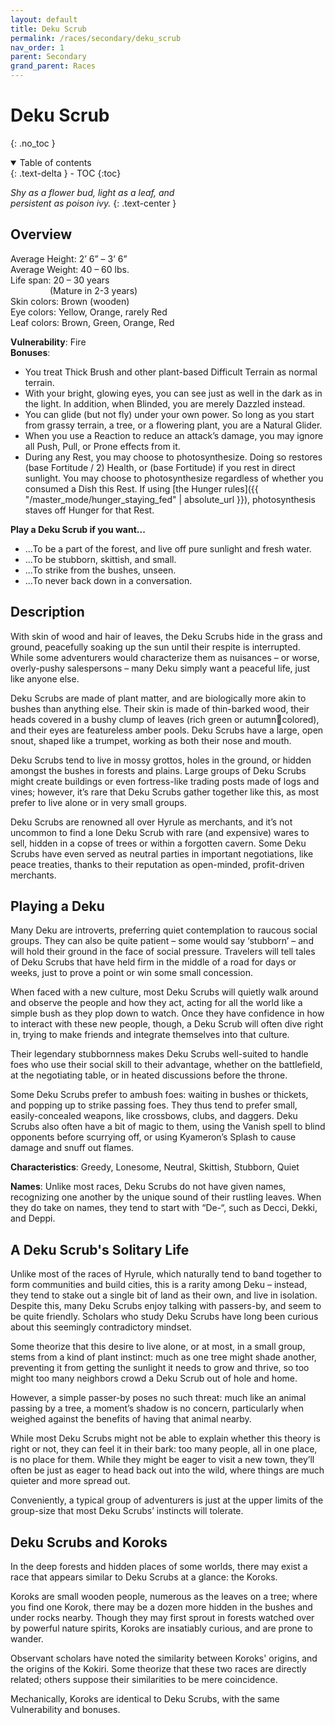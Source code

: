 ```yaml
---
layout: default
title: Deku Scrub
permalink: /races/secondary/deku_scrub
nav_order: 1
parent: Secondary
grand_parent: Races
---
```


# Deku Scrub
{: .no_toc }

<details open markdown="block">
  <summary>
    Table of contents
  </summary>
  {: .text-delta }
- TOC
{:toc}
</details>

*Shy as a flower bud, light as a leaf, and*  
*persistent as poison ivy.*
{: .text-center }

## Overview

Average Height: 2’ 6” – 3’ 6”  
Average Weight: 40 – 60 lbs.  
Life span: 20 – 30 years  
&nbsp;&nbsp;&nbsp;&nbsp;&nbsp;&nbsp;&nbsp;&nbsp;&nbsp;&nbsp;&nbsp;&nbsp;&nbsp;&nbsp;&nbsp;&nbsp;(Mature in 2-3 years)  
Skin colors: Brown (wooden)  
Eye colors: Yellow, Orange, rarely Red  
Leaf colors: Brown, Green, Orange, Red

**Vulnerability**: Fire  
**Bonuses**:
- You treat Thick Brush and other plant-based Difficult Terrain as normal terrain. 
- With your bright, glowing eyes, you can see just as well in the dark as in the light. In addition, when Blinded, you are merely Dazzled instead.
- You can glide (but not fly) under your own power. So long as you start from grassy terrain, a tree, or a flowering plant, you are a Natural Glider.
- When you use a Reaction to reduce an attack’s damage, you may ignore all Push, Pull, or Prone effects from it.
- During any Rest, you may choose to photosynthesize. Doing so restores (base Fortitude / 2) Health, or (base Fortitude) if you rest in direct sunlight. You may choose to photosynthesize 
regardless of whether you consumed a Dish this Rest. If using [the Hunger rules]({{ "/master_mode/hunger_staying_fed" | absolute_url }}), photosynthesis staves off Hunger for that Rest.

**Play a Deku Scrub if you want...**
- ...To be a part of the forest, and live off pure sunlight and fresh water.
- ...To be stubborn, skittish, and small.
- ...To strike from the bushes, unseen.
- ...To never back down in a conversation.

## Description

With skin of wood and hair of leaves, the Deku Scrubs hide in the grass and ground, peacefully soaking up the sun until their respite is interrupted. While some adventurers would characterize them as nuisances – or worse, overly-pushy salespersons – many Deku simply want a peaceful life, just like anyone else.

Deku Scrubs are made of plant matter, and are biologically more akin to bushes than anything else. Their skin is made of thin-barked wood, their heads covered in a bushy clump of leaves (rich green or autumncolored), and their eyes are featureless amber pools. Deku Scrubs have a large, open snout, shaped like a trumpet, working as both their nose and mouth.

Deku Scrubs tend to live in mossy grottos, holes in the ground, or hidden amongst the bushes in forests and plains. Large groups of Deku Scrubs might create buildings or even fortress-like trading posts made of logs and vines; however, it’s rare that Deku Scrubs gather together like this, as most prefer to live alone or in very small groups.

Deku Scrubs are renowned all over Hyrule as merchants, and it’s not uncommon to find a lone Deku Scrub with rare (and expensive) wares to sell, hidden in a copse of trees or within a forgotten cavern. Some Deku Scrubs have even served as neutral parties in important negotiations, like peace treaties, thanks to their reputation as open-minded, profit-driven merchants.

## Playing a Deku

Many Deku are introverts, preferring quiet contemplation to raucous social groups. They can also be quite patient – some would say ‘stubborn’ – and will hold their ground in the face of social pressure. Travelers will tell tales of Deku Scrubs that have held firm in the middle of a road for days or weeks, just to prove a point or win some small concession.

When faced with a new culture, most Deku Scrubs will quietly walk around and observe the people and how they act, acting for all the world like a simple bush as they plop down to watch. Once they have confidence in how to interact with these new people, though, a Deku Scrub will often dive right in, trying to make friends and integrate themselves into that culture.

Their legendary stubbornness makes Deku Scrubs well-suited to handle foes who use their social skill to their advantage, whether on the battlefield, at the negotiating table, or in heated discussions before the throne. 

Some Deku Scrubs prefer to ambush foes: waiting in bushes or thickets, and popping up to strike passing foes. They thus tend to prefer small, easily-concealed weapons, like crossbows, clubs, and daggers. Deku Scrubs also often have a bit of magic to them, using the Vanish spell to blind opponents before scurrying off, or using Kyameron’s Splash to cause damage and snuff out flames.

**Characteristics**: Greedy, Lonesome, Neutral, Skittish, Stubborn, Quiet

**Names**: Unlike most races, Deku Scrubs do not have given names, recognizing one another by the unique sound of their rustling leaves. When they do take on names, they tend to start with “De-“, such as Decci, Dekki, and Deppi.

## A Deku Scrub's Solitary Life

Unlike most of the races of Hyrule, which naturally tend to band together to form communities and build cities, this is a rarity among Deku – instead, they tend to stake out a single bit of land as their own, and live in isolation. Despite this, many Deku Scrubs enjoy talking with passers-by, and seem to be quite friendly. Scholars who study Deku Scrubs have long been curious about this seemingly contradictory mindset.

Some theorize that this desire to live alone, or at most, in a small group, stems from a kind of plant instinct: much as one tree might shade another, preventing it from getting the sunlight it needs to grow and thrive, so too might too many neighbors crowd a Deku Scrub out of hole and home.

However, a simple passer-by poses no such threat: much like an animal passing by a tree, a moment’s shadow is no concern, particularly when weighed against the benefits of having that animal nearby.

While most Deku Scrubs might not be able to explain whether this theory is right or not, they can feel it in their bark: too many people, all in one place, is no place for them. While they might be eager to visit a new town, they’ll often be just as eager to head back out into the wild, where things are much quieter and more spread out.

Conveniently, a typical group of adventurers is just at the upper limits of the group-size that most Deku Scrubs’ instincts will tolerate.

## Deku Scrubs and Koroks

In the deep forests and hidden places of some worlds, there may exist a race that appears similar to Deku Scrubs at a glance: the Koroks.

Koroks are small wooden people, numerous as the leaves on a tree; where you find one Korok, there may be a dozen more hidden in the bushes and under rocks nearby. Though they may first sprout in forests watched over by powerful nature spirits, Koroks are insatiably curious, and are prone to wander.

Observant scholars have noted the similarity between Koroks' origins, and the origins of the Kokiri. Some theorize that these two races are directly related; others suppose their similarities to be mere coincidence.

Mechanically, Koroks are identical to Deku Scrubs, with the same Vulnerability and bonuses.